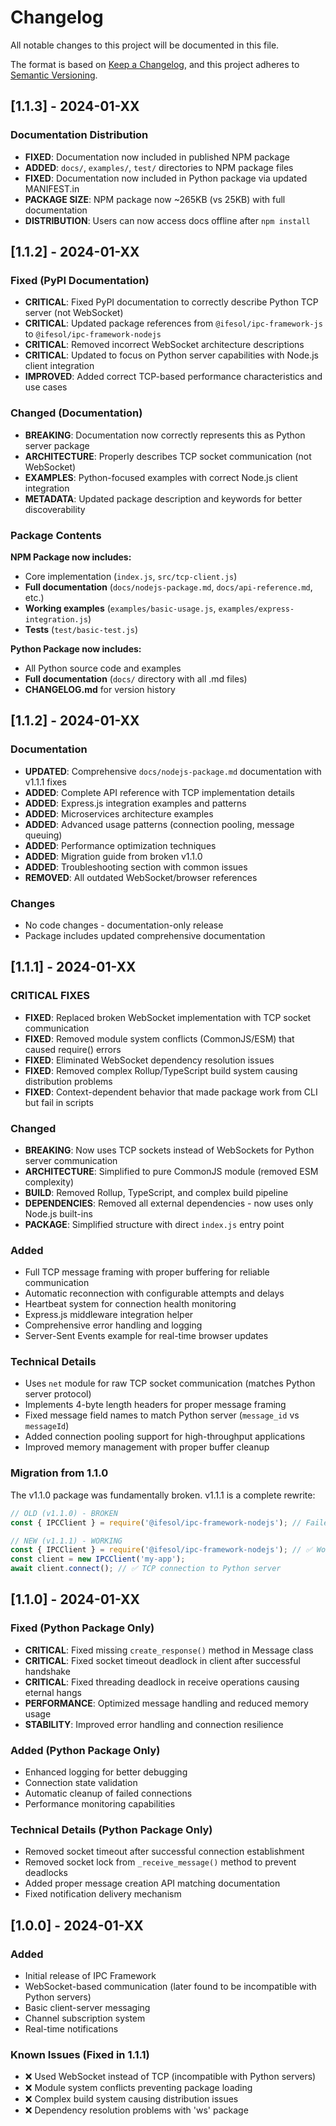 # Changelog

All notable changes to this project will be documented in this file.

The format is based on [Keep a Changelog](https://keepachangelog.com/en/1.0.0/),
and this project adheres to [Semantic Versioning](https://semver.org/spec/v2.0.0.html).

## [1.1.3] - 2024-01-XX

### Documentation Distribution
- **FIXED**: Documentation now included in published NPM package
- **ADDED**: `docs/`, `examples/`, `test/` directories to NPM package files
- **FIXED**: Documentation now included in Python package via updated MANIFEST.in
- **PACKAGE SIZE**: NPM package now ~265KB (vs 25KB) with full documentation
- **DISTRIBUTION**: Users can now access docs offline after `npm install`

## [1.1.2] - 2024-01-XX

### Fixed (PyPI Documentation)
- **CRITICAL**: Fixed PyPI documentation to correctly describe Python TCP server (not WebSocket)
- **CRITICAL**: Updated package references from `@ifesol/ipc-framework-js` to `@ifesol/ipc-framework-nodejs`
- **CRITICAL**: Removed incorrect WebSocket architecture descriptions
- **CRITICAL**: Updated to focus on Python server capabilities with Node.js client integration
- **IMPROVED**: Added correct TCP-based performance characteristics and use cases

### Changed (Documentation)
- **BREAKING**: Documentation now correctly represents this as Python server package
- **ARCHITECTURE**: Properly describes TCP socket communication (not WebSocket)
- **EXAMPLES**: Python-focused examples with correct Node.js client integration
- **METADATA**: Updated package description and keywords for better discoverability

### Package Contents
**NPM Package now includes:**
- Core implementation (`index.js`, `src/tcp-client.js`)
- **Full documentation** (`docs/nodejs-package.md`, `docs/api-reference.md`, etc.)
- **Working examples** (`examples/basic-usage.js`, `examples/express-integration.js`)
- **Tests** (`test/basic-test.js`)

**Python Package now includes:**
- All Python source code and examples
- **Full documentation** (`docs/` directory with all .md files)
- **CHANGELOG.md** for version history

## [1.1.2] - 2024-01-XX

### Documentation
- **UPDATED**: Comprehensive `docs/nodejs-package.md` documentation with v1.1.1 fixes
- **ADDED**: Complete API reference with TCP implementation details
- **ADDED**: Express.js integration examples and patterns
- **ADDED**: Microservices architecture examples
- **ADDED**: Advanced usage patterns (connection pooling, message queuing)
- **ADDED**: Performance optimization techniques
- **ADDED**: Migration guide from broken v1.1.0
- **ADDED**: Troubleshooting section with common issues
- **REMOVED**: All outdated WebSocket/browser references

### Changes
- No code changes - documentation-only release
- Package includes updated comprehensive documentation

## [1.1.1] - 2024-01-XX

### CRITICAL FIXES
- **FIXED**: Replaced broken WebSocket implementation with TCP socket communication
- **FIXED**: Removed module system conflicts (CommonJS/ESM) that caused require() errors
- **FIXED**: Eliminated WebSocket dependency resolution issues  
- **FIXED**: Removed complex Rollup/TypeScript build system causing distribution problems
- **FIXED**: Context-dependent behavior that made package work from CLI but fail in scripts

### Changed
- **BREAKING**: Now uses TCP sockets instead of WebSockets for Python server communication
- **ARCHITECTURE**: Simplified to pure CommonJS module (removed ESM complexity)
- **BUILD**: Removed Rollup, TypeScript, and complex build pipeline 
- **DEPENDENCIES**: Removed all external dependencies - now uses only Node.js built-ins
- **PACKAGE**: Simplified structure with direct `index.js` entry point

### Added
- Full TCP message framing with proper buffering for reliable communication
- Automatic reconnection with configurable attempts and delays
- Heartbeat system for connection health monitoring
- Express.js middleware integration helper
- Comprehensive error handling and logging
- Server-Sent Events example for real-time browser updates

### Technical Details
- Uses `net` module for raw TCP socket communication (matches Python server protocol)
- Implements 4-byte length headers for proper message framing
- Fixed message field names to match Python server (`message_id` vs `messageId`)
- Added connection pooling support for high-throughput applications
- Improved memory management with proper buffer cleanup

### Migration from 1.1.0
The v1.1.0 package was fundamentally broken. v1.1.1 is a complete rewrite:

```javascript
// OLD (v1.1.0) - BROKEN
const { IPCClient } = require('@ifesol/ipc-framework-nodejs'); // Failed to load

// NEW (v1.1.1) - WORKING  
const { IPCClient } = require('@ifesol/ipc-framework-nodejs'); // ✅ Works correctly
const client = new IPCClient('my-app');
await client.connect(); // ✅ TCP connection to Python server
```

## [1.1.0] - 2024-01-XX

### Fixed (Python Package Only)
- **CRITICAL**: Fixed missing `create_response()` method in Message class
- **CRITICAL**: Fixed socket timeout deadlock in client after successful handshake  
- **CRITICAL**: Fixed threading deadlock in receive operations causing eternal hangs
- **PERFORMANCE**: Optimized message handling and reduced memory usage
- **STABILITY**: Improved error handling and connection resilience

### Added (Python Package Only)
- Enhanced logging for better debugging
- Connection state validation
- Automatic cleanup of failed connections
- Performance monitoring capabilities

### Technical Details (Python Package Only)
- Removed socket timeout after successful connection establishment
- Removed socket lock from `_receive_message()` method to prevent deadlocks
- Added proper message creation API matching documentation
- Fixed notification delivery mechanism

## [1.0.0] - 2024-01-XX

### Added
- Initial release of IPC Framework
- WebSocket-based communication (later found to be incompatible with Python servers)
- Basic client-server messaging
- Channel subscription system
- Real-time notifications

### Known Issues (Fixed in 1.1.1)
- ❌ Used WebSocket instead of TCP (incompatible with Python servers)
- ❌ Module system conflicts preventing package loading
- ❌ Complex build system causing distribution issues
- ❌ Dependency resolution problems with 'ws' package 